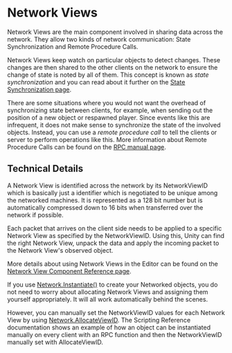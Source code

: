 Network Views
=============


Network Views are the main component involved in sharing data across the network. They allow two kinds of network communication: <span class=keyword>State Synchronization</span> and <span class=keyword>Remote Procedure Calls</span>.

Network Views keep watch on particular objects to detect changes. These changes are then shared to the other clients on the network to ensure the change of state is noted by all of them. This concept is known as _state synchronization_ and you can read about it further on the [State Synchronization page](net-statesynchronization.html).

There are some situations where you would not want the overhead of synchronizing state between clients, for example, when sending out the position of a new object or respawned player. Since events like this are infrequent, it does not make sense to synchronize the state of the involved objects.  Instead, you can use a _remote procedure call_ to tell the clients or server to perform operations like this. More information about Remote Procedure Calls can be found on the [RPC manual page](net-rpcdetails.html).


Technical Details
-----------------


A Network View is identified across the network by its <span class=component>NetworkViewID</span> which is basically just a identifier which is negotiated to be unique among the networked machines. It is represented as a 128 bit number but is automatically compressed down to 16 bits when transferred over the network if possible.

Each packet that arrives on the client side needs to be applied to a specific Network View as specified by the NetworkViewID. Using this, Unity can find the right Network View, unpack the data and apply the incoming packet to the Network View's observed object.

More details about using Network Views in the Editor can be found on the  [Network View Component Reference page](class-networkview.html).

If you use [Network.Instantiate()](scriptref:network.instantiate.html.html) to create your Networked objects, you do not need to worry about allocating Network Views and assigning them yourself appropriately. It will all work automatically behind the scenes.

However, you can manually set the <span class=component>NetworkViewID</span> values for each Network View by using [Network.AllocateViewID](scriptref:network.allocateviewid.html.html). The Scripting Reference documentation shows an example of how an object can be instantiated manually on every client with an RPC function and then the NetworkViewID manually set with <span class=component>AllocateViewID</span>.
